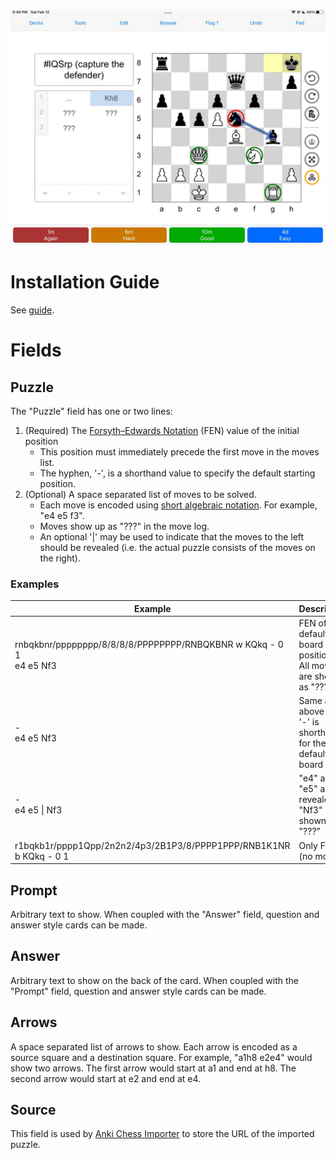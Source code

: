 ![demo](/images/acv.png)

# Installation Guide
See [guide](install.md).

# Fields
## Puzzle
The "Puzzle" field has one or two lines:
1. (Required) The [Forsyth–Edwards Notation](https://en.wikipedia.org/wiki/Forsyth%E2%80%93Edwards_Notation) (FEN) value of the initial position
    * This position must immediately precede the first move in the moves list.
    * The hyphen, '-', is a shorthand value to specify the default starting position. 
1.  (Optional) A space separated list of moves to be solved.
    * Each move is encoded using [short algebraic notation](https://en.wikipedia.org/wiki/Algebraic_notation_(chess)). For example, "e4 e5 f3".
    * Moves show up as "???" in the move log.
    * An optional '\|' may be used to indicate that the moves to the left should be revealed (i.e. the actual puzzle consists of the moves on the right).

### Examples

| Example | Description |
|-------|-------------|
| rnbqkbnr/pppppppp/8/8/8/8/PPPPPPPP/RNBQKBNR w KQkq - 0 1<br>e4 e5 Nf3 | FEN of default board position.<br>All moves are shown as "???".  |
| -<br>e4 e5 Nf3 | Same as above<br>'-' is shorthand for the default board |
| -<br>e4 e5 \| Nf3 | "e4" and "e5" are revealed<br>"Nf3" is shown as "???" | 
| r1bqkb1r/pppp1Qpp/2n2n2/4p3/2B1P3/8/PPPP1PPP/RNB1K1NR b KQkq - 0 1 | Only FEN (no moves)  

## Prompt
Arbitrary text to show. When coupled with the "Answer" field, question and answer style cards can be made.

## Answer
Arbitrary text to show on the back of the card. When coupled with the "Prompt" field, question and answer style cards can be made.

## Arrows
A space separated list of arrows to show. Each arrow is encoded as a source square and a destination square. For example, "a1h8 e2e4" would show two arrows. The first arrow would start at a1 and end at h8. The second arrow would start at e2 and end at e4.

## Source
This field is used by [Anki Chess Importer](/toolkits/chess/importer/) to store the URL of the imported puzzle.